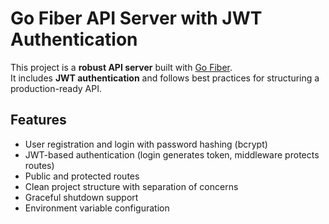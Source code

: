 # Go Fiber API Server with JWT Authentication

This project is a **robust API server** built with [Go Fiber](https://gofiber.io/).  
It includes **JWT authentication** and follows best practices for structuring a production-ready API.

## Features
- User registration and login with password hashing (bcrypt)  
- JWT-based authentication (login generates token, middleware protects routes)  
- Public and protected routes  
- Clean project structure with separation of concerns  
- Graceful shutdown support  
- Environment variable configuration  
